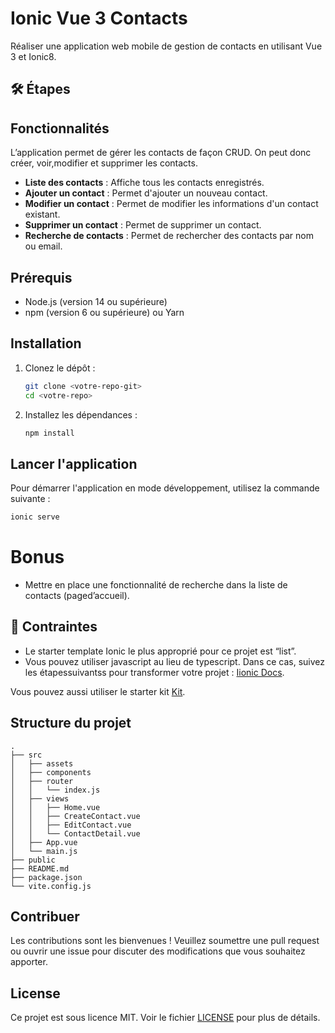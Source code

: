 
# Ionic Vue 3 Contacts

Réaliser une application web mobile de gestion de contacts en utilisant Vue 3 et Ionic8.

## 🛠️ Étapes

## Fonctionnalités

L’application permet de gérer les contacts de façon CRUD. On peut donc créer, voir,modifier et supprimer les contacts.

- **Liste des contacts** : Affiche tous les contacts enregistrés.
- **Ajouter un contact** : Permet d'ajouter un nouveau contact.
- **Modifier un contact** : Permet de modifier les informations d'un contact existant.
- **Supprimer un contact** : Permet de supprimer un contact.
- **Recherche de contacts** : Permet de rechercher des contacts par nom ou email.

## Prérequis

- Node.js (version 14 ou supérieure)
- npm (version 6 ou supérieure) ou Yarn

## Installation

1. Clonez le dépôt :
   ```bash
   git clone <votre-repo-git>
   cd <votre-repo>
   ```

2. Installez les dépendances :
   ```bash
   npm install
   ```

## Lancer l'application

Pour démarrer l'application en mode développement, utilisez la commande suivante :

```bash
ionic serve
```
# Bonus 

- Mettre en place une fonctionnalité de recherche dans la liste de contacts (paged’accueil).

## 📏 Contraintes
- Le starter template Ionic le plus approprié pour ce projet est “list”.
- Vous pouvez utiliser javascript au lieu de typescript. Dans ce cas, suivez les étapessuivantss pour transformer votre projet : [Iionic Docs](https://ionicframework.com/docs/vue/quickstart#build-your-way-with-typescript-or-javascript).

Vous pouvez aussi utiliser le starter kit  [Kit](https://github.com/cba85/ionic8-vue3-js-list).

## Structure du projet

```
.
├── src
│   ├── assets
│   ├── components
│   ├── router
│   │   └── index.js
│   ├── views
│   │   ├── Home.vue
│   │   ├── CreateContact.vue
│   │   ├── EditContact.vue
│   │   └── ContactDetail.vue
│   ├── App.vue
│   └── main.js
├── public
├── README.md
├── package.json
└── vite.config.js
```

## Contribuer

Les contributions sont les bienvenues ! Veuillez soumettre une pull request ou ouvrir une issue pour discuter des modifications que vous souhaitez apporter.

## License

Ce projet est sous licence MIT. Voir le fichier [LICENSE](./LICENSE) pour plus de détails.
